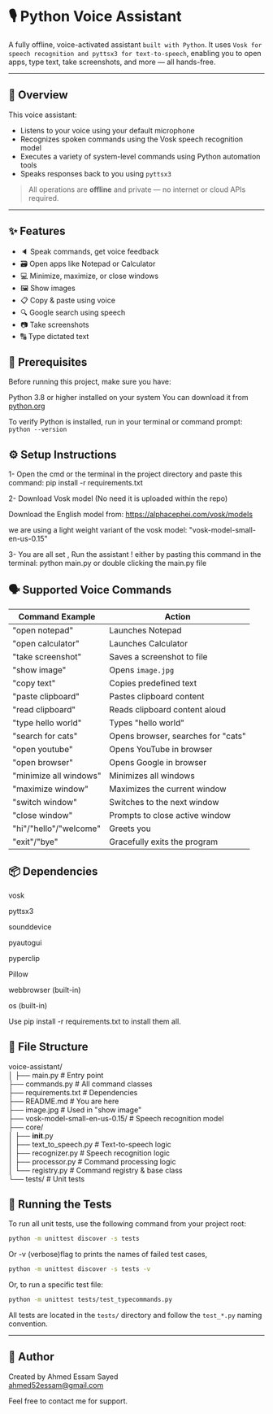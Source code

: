 # 🎙️ Python Voice Assistant

A fully offline, voice-activated assistant ```built with Python```. It uses ```Vosk for speech recognition and pyttsx3 for text-to-speech```, enabling you to open apps, type text, take screenshots, and more — all hands-free.

---

## 🧠 Overview

This voice assistant:
- Listens to your voice using your default microphone
- Recognizes spoken commands using the Vosk speech recognition model
- Executes a variety of system-level commands using Python automation tools
- Speaks responses back to you using `pyttsx3`

> All operations are **offline** and private — no internet or cloud APIs required.

---

## ✨ Features

- 🔈 Speak commands, get voice feedback
- 🗃️ Open apps like Notepad or Calculator
- 💻 Minimize, maximize, or close windows
- 🖼️ Show images
- 📋 Copy & paste using voice
- 🔍 Google search using speech
- 📷 Take screenshots
- 🔠 Type dictated text

## 🧰 Prerequisites
Before running this project, make sure you have:

Python 3.8 or higher installed on your system
You can download it from [python.org](https://www.python.org/downloads/)

To verify Python is installed, run in your terminal or command prompt: ``` python --version```

## ⚙️ Setup Instructions
1- Open the cmd or the terminal in the project directory and paste this command: pip install -r requirements.txt

2-  Download Vosk model (No need it is uploaded within the repo)

Download the English model from:
https://alphacephei.com/vosk/models

we are using a light weight variant of the vosk model: "vosk-model-small-en-us-0.15"

3- You are all set , Run the assistant !
either by pasting this command in the terminal: python main.py
or
double clicking the main.py file


## 🗣️ Supported Voice Commands

| Command Example         | Action                                 |
|------------------------|----------------------------------------|
| "open notepad"         | Launches Notepad                       |
| "open calculator"      | Launches Calculator                    |
| "take screenshot"      | Saves a screenshot to file             |
| "show image"           | Opens `image.jpg`                      |
| "copy text"            | Copies predefined text                 |
| "paste clipboard"      | Pastes clipboard content               |
| "read clipboard"       | Reads clipboard content aloud          |
| "type hello world"     | Types "hello world"                    |
| "search for cats"      | Opens browser, searches for "cats"     |
| "open youtube"         | Opens YouTube in browser               |
| "open browser"         | Opens Google in browser                |
| "minimize all windows" | Minimizes all windows                  |
| "maximize window"      | Maximizes the current window           |
| "switch window"        | Switches to the next window            |
| "close window"         | Prompts to close active window         |
| "hi"/"hello"/"welcome" | Greets you                             |
| "exit"/"bye"           | Gracefully exits the program           |


## 📦 Dependencies

vosk

pyttsx3

sounddevice

pyautogui

pyperclip

Pillow

webbrowser (built-in)

os (built-in)

Use pip install -r requirements.txt to install them all.


## 📁 File Structure

voice-assistant/\
│
├── main.py                         # Entry point\
├── commands.py                     # All command classes\
├── requirements.txt                # Dependencies\
├── README.md                       # You are here\
├── image.jpg                       # Used in "show image"\
├── vosk-model-small-en-us-0.15/    # Speech recognition model\
├── core/\
│   ├── __init__.py\
│   ├── text_to_speech.py           # Text-to-speech logic\
│   ├── recognizer.py               # Speech recognition logic\
│   ├── processor.py                # Command processing logic\
│   └── registry.py                 # Command registry & base class\
└── tests/                          # Unit tests


## 🧪 Running the Tests

To run all unit tests, use the following command from your project root:

```sh
python -m unittest discover -s tests
```
Or -v (verbose)flag to prints the names of failed test cases,
```sh
python -m unittest discover -s tests -v
```

Or, to run a specific test file:

```sh
python -m unittest tests/test_typecommands.py
```

All tests are located in the `tests/` directory and follow the `test_*.py` naming convention.

---

## 👤 Author
Created by Ahmed Essam Sayed    \
ahmed52essam@gmail.com

Feel free to contact me for support.